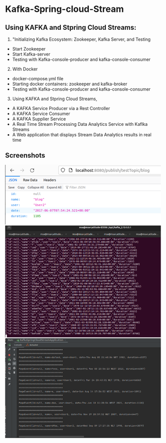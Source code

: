 # Kafka-Spring-cloud-Stream

## Using KAFKA and Stpring Cloud Streams:
1) "Initializing Kafka Ecosystem: Zookeeper, Kafka Server, and Testing
- Start Zookeeper
- Start Kafka-server
- Testing with Kafka-console-producer and kafka-console-consumer

2) With Docker
- docker-compose.yml file
 - Starting docker containers: zookeeper and kafka-broker
 - Testing with Kafka-console-producer and kafka-console-consumer
3) Using KAFKA and Stpring Cloud Streams,
- A KAFKA Service Producer via a Rest Controller
- A KAFKA Service Consumer
- A KAFKA Supplier Service
- A Real Time Stream Processing Data Analytics Service with Kaflka Streams
- A Web application that displays Stream Data Analytics results in real time
## Screenshots

![Image](screens/1.png)
![Image](screens/2.png)
![Image](screens/3.png)

